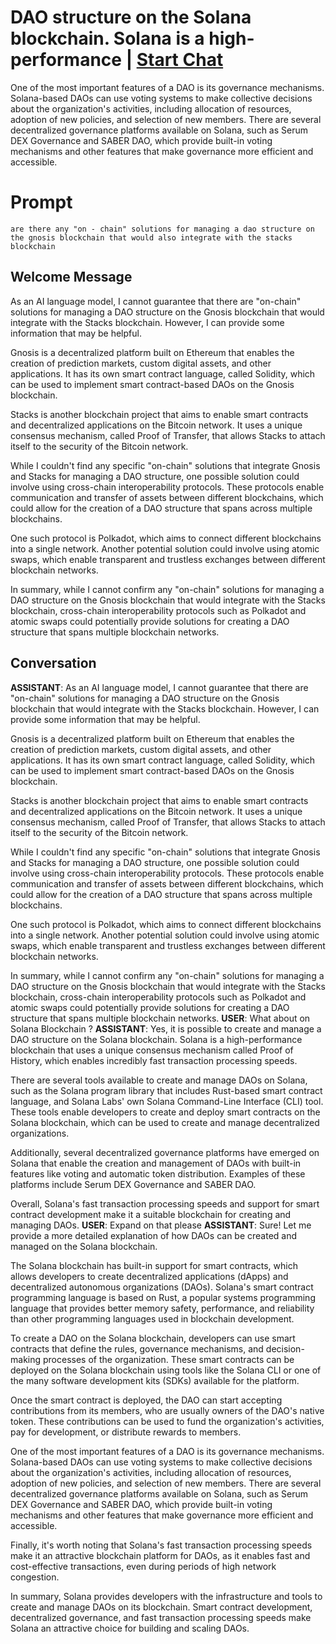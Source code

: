 

# DAO structure on the Solana blockchain. Solana is a high-performance  | [Start Chat](https://gptcall.net/chat.html?data=%7B%22contact%22%3A%7B%22id%22%3A%22rbrdiZ4lbshDvUmAk5kh3%22%2C%22flow%22%3Atrue%7D%7D)
One of the most important features of a DAO is its governance mechanisms. Solana-based DAOs can use voting systems to make collective decisions about the organization's activities, including allocation of resources, adoption of new policies, and selection of new members. There are several decentralized governance platforms available on Solana, such as Serum DEX Governance and SABER DAO, which provide built-in voting mechanisms and other features that make governance more efficient and accessible.





# Prompt

```
are there any "on - chain" solutions for managing a dao structure on the gnosis blockchain that would also integrate with the stacks blockchain 
```

## Welcome Message
As an AI language model, I cannot guarantee that there are "on-chain" solutions for managing a DAO structure on the Gnosis blockchain that would integrate with the Stacks blockchain. However, I can provide some information that may be helpful.



Gnosis is a decentralized platform built on Ethereum that enables the creation of prediction markets, custom digital assets, and other applications. It has its own smart contract language, called Solidity, which can be used to implement smart contract-based DAOs on the Gnosis blockchain.



Stacks is another blockchain project that aims to enable smart contracts and decentralized applications on the Bitcoin network. It uses a unique consensus mechanism, called Proof of Transfer, that allows Stacks to attach itself to the security of the Bitcoin network.



While I couldn't find any specific "on-chain" solutions that integrate Gnosis and Stacks for managing a DAO structure, one possible solution could involve using cross-chain interoperability protocols. These protocols enable communication and transfer of assets between different blockchains, which could allow for the creation of a DAO structure that spans across multiple blockchains.



One such protocol is Polkadot, which aims to connect different blockchains into a single network. Another potential solution could involve using atomic swaps, which enable transparent and trustless exchanges between different blockchain networks.



In summary, while I cannot confirm any "on-chain" solutions for managing a DAO structure on the Gnosis blockchain that would integrate with the Stacks blockchain, cross-chain interoperability protocols such as Polkadot and atomic swaps could potentially provide solutions for creating a DAO structure that spans multiple blockchain networks.

## Conversation

**ASSISTANT**: As an AI language model, I cannot guarantee that there are "on-chain" solutions for managing a DAO structure on the Gnosis blockchain that would integrate with the Stacks blockchain. However, I can provide some information that may be helpful.



Gnosis is a decentralized platform built on Ethereum that enables the creation of prediction markets, custom digital assets, and other applications. It has its own smart contract language, called Solidity, which can be used to implement smart contract-based DAOs on the Gnosis blockchain.



Stacks is another blockchain project that aims to enable smart contracts and decentralized applications on the Bitcoin network. It uses a unique consensus mechanism, called Proof of Transfer, that allows Stacks to attach itself to the security of the Bitcoin network.



While I couldn't find any specific "on-chain" solutions that integrate Gnosis and Stacks for managing a DAO structure, one possible solution could involve using cross-chain interoperability protocols. These protocols enable communication and transfer of assets between different blockchains, which could allow for the creation of a DAO structure that spans across multiple blockchains.



One such protocol is Polkadot, which aims to connect different blockchains into a single network. Another potential solution could involve using atomic swaps, which enable transparent and trustless exchanges between different blockchain networks.



In summary, while I cannot confirm any "on-chain" solutions for managing a DAO structure on the Gnosis blockchain that would integrate with the Stacks blockchain, cross-chain interoperability protocols such as Polkadot and atomic swaps could potentially provide solutions for creating a DAO structure that spans multiple blockchain networks.
**USER**: What about on Solana Blockchain ? 
**ASSISTANT**: Yes, it is possible to create and manage a DAO structure on the Solana blockchain. Solana is a high-performance blockchain that uses a unique consensus mechanism called Proof of History, which enables incredibly fast transaction processing speeds.



There are several tools available to create and manage DAOs on Solana, such as the Solana program library that includes Rust-based smart contract language, and Solana Labs' own Solana Command-Line Interface (CLI) tool. These tools enable developers to create and deploy smart contracts on the Solana blockchain, which can be used to create and manage decentralized organizations.



Additionally, several decentralized governance platforms have emerged on Solana that enable the creation and management of DAOs with built-in features like voting and automatic token distribution. Examples of these platforms include Serum DEX Governance and SABER DAO.



Overall, Solana's fast transaction processing speeds and support for smart contract development make it a suitable blockchain for creating and managing DAOs.
**USER**: Expand on that please 
**ASSISTANT**: Sure! Let me provide a more detailed explanation of how DAOs can be created and managed on the Solana blockchain.



The Solana blockchain has built-in support for smart contracts, which allows developers to create decentralized applications (dApps) and decentralized autonomous organizations (DAOs). Solana's smart contract programming language is based on Rust, a popular systems programming language that provides better memory safety, performance, and reliability than other programming languages used in blockchain development.



To create a DAO on the Solana blockchain, developers can use smart contracts that define the rules, governance mechanisms, and decision-making processes of the organization. These smart contracts can be deployed on the Solana blockchain using tools like the Solana CLI or one of the many software development kits (SDKs) available for the platform.



Once the smart contract is deployed, the DAO can start accepting contributions from its members, who are usually owners of the DAO's native token. These contributions can be used to fund the organization's activities, pay for development, or distribute rewards to members.



One of the most important features of a DAO is its governance mechanisms. Solana-based DAOs can use voting systems to make collective decisions about the organization's activities, including allocation of resources, adoption of new policies, and selection of new members. There are several decentralized governance platforms available on Solana, such as Serum DEX Governance and SABER DAO, which provide built-in voting mechanisms and other features that make governance more efficient and accessible.



Finally, it's worth noting that Solana's fast transaction processing speeds make it an attractive blockchain platform for DAOs, as it enables fast and cost-effective transactions, even during periods of high network congestion.



In summary, Solana provides developers with the infrastructure and tools to create and manage DAOs on its blockchain. Smart contract development, decentralized governance, and fast transaction processing speeds make Solana an attractive choice for building and scaling DAOs.


